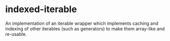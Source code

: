 # indexed-iterable
An implementation of an iterable wrapper which implements caching and indexing of other iterables (such as generators) to make them array-like and re-usable.
